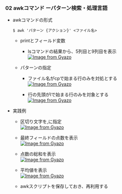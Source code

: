 ### 02 awkコマンド ーパターン検索・処理言語
- awkコマンドの形式
  ```
  $ awk 'パターン {アクション}' <ファイル名>
  ```

  - printとフィールド変数<br>
    * lsコマンドの結果から、5列目と9列目を表示<br>
      [![Image from Gyazo](https://i.gyazo.com/c9534e9f6fb88dc807bdeb6fd55f1e43.png)](https://gyazo.com/c9534e9f6fb88dc807bdeb6fd55f1e43)

  - パターンの指定<br>
    * ファイル名がcpで始まる行のみを対処とする<br>
      [![Image from Gyazo](https://i.gyazo.com/a464a5c99af83fab224a0d8f7b3b0208.png)](https://gyazo.com/a464a5c99af83fab224a0d8f7b3b0208)

    * 行の先頭がlで始まる行のみを対象とする<br>
      [![Image from Gyazo](https://i.gyazo.com/d2c804804f00ae06f8938917ace6e538.png)](https://gyazo.com/d2c804804f00ae06f8938917ace6e538)

- 実践例
  - 区切り文字を,に指定<br>
    [![Image from Gyazo](https://i.gyazo.com/6b148ec6f90b9879acb8862feb657580.png)](https://gyazo.com/6b148ec6f90b9879acb8862feb657580)

  - 最終フィールドの点数を表示<br>
    [![Image from Gyazo](https://i.gyazo.com/10a65524382243e59367ce006d21651c.png)](https://gyazo.com/10a65524382243e59367ce006d21651c)

  - 点数の総和を表示<br>
    [![Image from Gyazo](https://i.gyazo.com/c6666435b4c3ad8efff14b908f54d265.png)](https://gyazo.com/c6666435b4c3ad8efff14b908f54d265)

  - 平均値を表示<br>
    [![Image from Gyazo](https://i.gyazo.com/15ed5f35c11a969fca958ec32457153e.png)](https://gyazo.com/15ed5f35c11a969fca958ec32457153e)

  - awkスクリプトを保存しておき、再利用する
